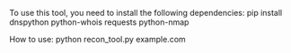 To use this tool, you need to install the following dependencies:
pip install dnspython python-whois requests python-nmap


How to use:
python recon_tool.py example.com
